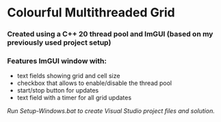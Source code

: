 # Colourful Multithreaded Grid
 
### Created using a C++ 20 thread pool and ImGUI (based on my previously used project setup)

### Features ImGUI window with:
* text fields showing grid and cell size
* checkbox that allows to enable/disable the thread pool
* start/stop button for updates
* text field with a timer for all grid updates


*Run Setup-Windows.bat to create Visual Studio project files and solution.*